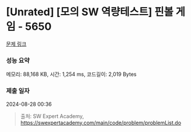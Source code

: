 # [Unrated] [모의 SW 역량테스트] 핀볼 게임 - 5650 

[문제 링크](https://swexpertacademy.com/main/code/problem/problemDetail.do?contestProbId=AWXRF8s6ezEDFAUo) 

### 성능 요약

메모리: 88,168 KB, 시간: 1,254 ms, 코드길이: 2,019 Bytes

### 제출 일자

2024-08-28 00:36



> 출처: SW Expert Academy, https://swexpertacademy.com/main/code/problem/problemList.do